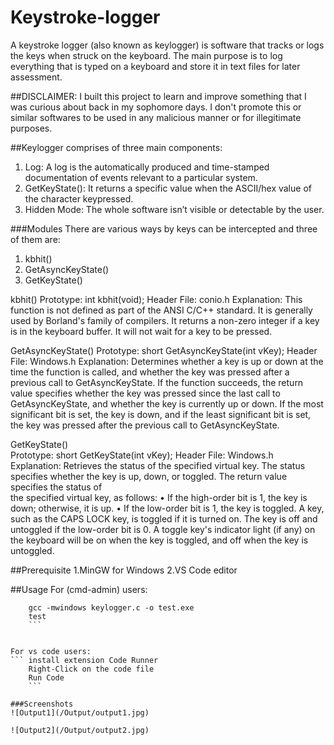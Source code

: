 # Keystroke-logger
A keystroke logger (also known as keylogger) is software that tracks or logs the keys when struck on the keyboard. The main purpose is to log everything that is typed on a keyboard and store it in text files for later assessment. 

##DISCLAIMER:
I built this project to learn and improve something that I was curious about back in my sophomore days. I don't promote this or similar softwares to be used in any malicious manner or for illegitimate purposes. 

##Keylogger comprises of three main components:
1. Log: A log is the automatically produced and time-stamped documentation of events relevant to a particular system. 
2. GetKeyState(): It returns a specific value when the ASCII/hex value of the character keypressed.
3. Hidden Mode: The whole software isn’t visible or detectable by the user.

###Modules 
There are various ways by keys can be intercepted and three of them are:
1. kbhit()
2. GetAsyncKeyState()
3. GetKeyState()

kbhit()
Prototype: int kbhit(void);
Header File: conio.h
Explanation: This function is not defined as part of the ANSI C/C++ standard. It is  generally used by Borland's family of compilers. It returns a non-zero integer if a key is in the keyboard buffer. It will not wait for a key to be pressed.

GetAsyncKeyState()
Prototype: short GetAsyncKeyState(int vKey);
Header File: Windows.h
Explanation: Determines whether a key is up or down at the time the function is called, and whether the key was pressed after a previous call to GetAsyncKeyState. If the function succeeds, the return value specifies whether the key was pressed since the last call to GetAsyncKeyState, and whether the key is currently up or down. If the most significant bit is set, the key is down, and if the least significant bit is set, the key was pressed after the previous call to GetAsyncKeyState.

GetKeyState()	
Prototype: short GetKeyState(int vKey);
Header File: Windows.h
Explanation: Retrieves the status of the specified virtual key. The status specifies 
whether the key is up, down, or toggled. The return value specifies the status of  
the specified virtual key, as follows:
•	If the high-order bit is 1, the key is down; otherwise, it is up.
•	If the low-order bit is 1, the key is toggled. A key, such as the CAPS LOCK key, is toggled if it is turned on. The key is off and untoggled if the low-order bit is 0. A toggle key's indicator light (if any) on the keyboard will be on when the key is toggled, and off when the key is untoggled.

##Prerequisite 
1.MinGW for Windows
2.VS Code editor 

##Usage
For (cmd-admin) users:
```cd <Directory Name>
    gcc -mwindows keylogger.c -o test.exe
    test
    ```


For vs code users:
``` install extension Code Runner
    Right-Click on the code file
    Run Code
    ```

###Screenshots
![Output1](/Output/output1.jpg)

![Output2](/Output/output2.jpg)
    


